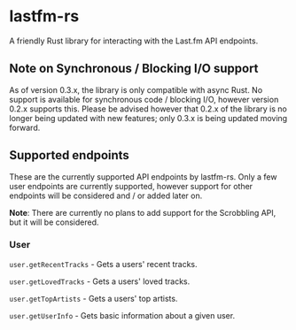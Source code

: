 # lastfm-rs

A friendly Rust library for interacting with the Last.fm API endpoints.

## Note on Synchronous / Blocking I/O support

As of version 0.3.x, the library is only compatible with async Rust. No support is available
for synchronous code / blocking I/O, however version 0.2.x supports this. Please be advised
however that 0.2.x of the library is no longer being updated with new features; only 0.3.x is
being updated moving forward.

## Supported endpoints

These are the currently supported API endpoints by lastfm-rs. Only a few user endpoints are
currently supported, however support for other endpoints will be considered and / or added
later on.

**Note**: There are currently no plans to add support for the Scrobbling API, but it will be
considered.

### User

`user.getRecentTracks` - Gets a users' recent tracks.

`user.getLovedTracks` - Gets a users' loved tracks.

`user.getTopArtists` - Gets a users' top artists.

`user.getUserInfo` - Gets basic information about a given user.
